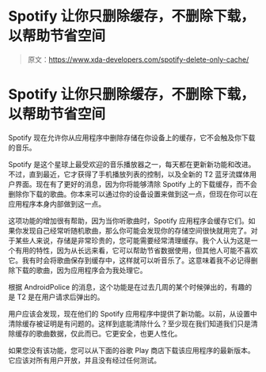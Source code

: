 # Spotify 让你只删除缓存，不删除下载，以帮助节省空间

> 原文：<https://www.xda-developers.com/spotify-delete-only-cache/>

# Spotify 让你只删除缓存，不删除下载，以帮助节省空间

Spotify 现在允许你从应用程序中删除存储在你设备上的缓存，它不会触及你下载的音乐。

Spotify 是这个星球上最受欢迎的音乐播放器之一，每天都在更新新功能和改进。不过，直到最近，它才获得了手机播放列表的控制，以及全新的 T2 蓝牙流媒体用户界面。现在有了更好的消息，因为你将能够清除 Spotify 上的下载缓存，而不会删除你下载的歌曲。你本来可以通过你的设备设置来做到这一点，但现在你可以在应用程序本身内部做到这一点。

这项功能的增加很有帮助，因为当你听歌曲时，Spotify 应用程序会缓存它们。如果你发现自己经常听随机歌曲，那么你可能会发现你的存储空间很快就用完了。对于某些人来说，存储是非常珍贵的，您可能需要经常清理缓存。我个人认为这是一个有用的特性，因为从长远来看，它可以帮助节省数据使用，但其他人可能不喜欢它。我有时会将歌曲保存到缓存中，这样就可以听音乐了。这意味着我不必记得删除下载的歌曲，因为应用程序会为我处理它。

根据 AndroidPolice 的消息，这个功能是在过去几周的某个时候弹出的，有趣的是 T2 是在用户请求后弹出的。

用户应该会发现，现在他们的 Spotify 应用程序中提供了新功能。以前，从设置中清除缓存被证明是有问题的。这样到底能清除什么？至少现在我们知道我们只是清除缓存的歌曲数据，仅此而已。它更安全，也更人性化。

如果您没有该功能，您可以从下面的谷歌 Play 商店下载该应用程序的最新版本。它应该对所有用户开放，并且没有经过任何测试。